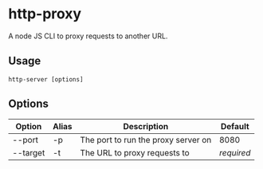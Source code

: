 # http-proxy

A node JS CLI to proxy requests to another URL.

## Usage
`http-server [options]`

## Options

| Option | Alias | Description | Default |
|-|-|-|-|
| --port | -p | The port to run the proxy server on | 8080 |
| --target | -t | The URL to proxy requests to | *required* |